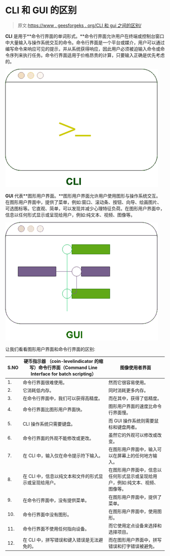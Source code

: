 # CLI 和 GUI 的区别

> 原文:[https://www . geesforgeks . org/CLI 和 gui 之间的区别/](https://www.geeksforgeeks.org/difference-between-cli-and-gui/)

**CLI** 是用于**命令行界面的单词形式。**命令行界面允许用户在终端或控制台窗口中大量输入与操作系统交互的命令。命令行界面是一个平台或媒介，用户可以通过编写命令来响应可见的提示，并从系统获得响应，因此用户必须被迫输入命令或命令序列来执行任务。命令行界面适用于价格昂贵的计算，只要输入正确是优先考虑的。

![](img/28b4858bf629f8e520a044f5fba93e69.png)

**GUI** 代表**图形用户界面。**图形用户界面允许用户使用图形与操作系统交互。在图形用户界面中，提供了菜单，例如:窗口、滚动条、按钮、向导、绘画图片、可选图标等。它直观、简单，可以发现并减少心理特征负荷。在图形用户界面中，信息以任何形式显示或呈现给用户，例如:纯文本、视频、图像等。

![](img/a435d98fcbc4abe56fb30b8c39e33376.png)

让我们看看图形用户界面和命令行界面的区别:

| S.NO | 硬币指示器 （coin-levelindicator 的缩写）命令行界面（Command Line Interface for batch scripting） | 图像使用者界面 |
| --- | --- | --- |
| 1. | 命令行界面很难使用。 | 然而它很容易使用。 |
| 2. | 它消耗低内存。 | 同时消耗更多内存。 |
| 3. | 在命令行界面中，我们可以获得高精度。 | 而在其中，获得了低精度。 |
| 4. | 命令行界面比图形用户界面快。 | 图形用户界面的速度比命令行界面慢。 |
| 5. | CLI 操作系统只需要键盘。 | 而 GUI 操作系统则需要鼠标和键盘两者。 |
| 6. | 命令行界面的外观不能修改或更改。 | 虽然它的外观可以修改或改变。 |
| 7. | 在 CLI 中，输入仅在命令提示符下输入。 | 在图形用户界面中，输入可以在屏幕上的任何地方输入。 |
| 8. | 在 CLI 中，信息以纯文本和文件的形式显示或呈现给用户。 | 在图形用户界面中，信息以任何形式显示或呈现给用户，例如:纯文本、视频、图像等。 |
| 9. | 在命令行界面中，没有提供菜单。 | 在图形用户界面中，提供了菜单。 |
| 10. | 命令行界面中没有图形。 | 在图形用户界面中，使用图形。 |
| 11. | 命令行界面不使用任何指向设备。 | 而它使用定点设备来选择和选择项目。 |
| 12. | 在 CLI 中，拼写错误和键入错误是无法避免的。 | 而在图形用户界面中，拼写错误和打字错误被避免。 |